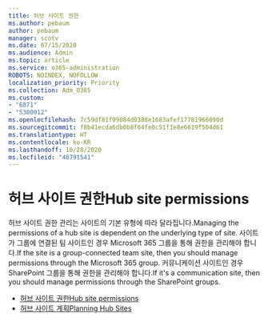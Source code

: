 ```yaml
---
title: 허브 사이트 권한
ms.author: pebaum
author: pebaum
manager: scotv
ms.date: 07/15/2020
ms.audience: Admin
ms.topic: article
ms.service: o365-administration
ROBOTS: NOINDEX, NOFOLLOW
localization_priority: Priority
ms.collection: Adm_O365
ms.custom:
- "6871"
- "5300012"
ms.openlocfilehash: 7c59df81f99084d0388e1683afef17781966090d
ms.sourcegitcommit: f8b41ecda6db0b8f64fe0c51f1e8e6619f504d61
ms.translationtype: HT
ms.contentlocale: ko-KR
ms.lasthandoff: 10/28/2020
ms.locfileid: "48791541"
---
```

# <a name="hub-site-permissions"></a><span data-ttu-id="c056d-102">허브 사이트 권한</span><span class="sxs-lookup"><span data-stu-id="c056d-102">Hub site permissions</span></span>

<span data-ttu-id="c056d-103">허브 사이트 권한 관리는 사이트의 기본 유형에 따라 달라집니다.</span><span class="sxs-lookup"><span data-stu-id="c056d-103">Managing the permissions of a hub site is dependent on the underlying type of site.</span></span> <span data-ttu-id="c056d-104">사이트가 그룹에 연결된 팀 사이트인 경우 Microsoft 365 그룹을 통해 권한을 관리해야 합니다.</span><span class="sxs-lookup"><span data-stu-id="c056d-104">If the site is a group-connected team site, then you should manage permissions through the Microsoft 365 group.</span></span> <span data-ttu-id="c056d-105">커뮤니케이션 사이트인 경우 SharePoint 그룹을 통해 권한을 관리해야 합니다.</span><span class="sxs-lookup"><span data-stu-id="c056d-105">If it's a communication site, then you should manage permissions through the SharePoint groups.</span></span>

- [<span data-ttu-id="c056d-106">허브 사이트 권한</span><span class="sxs-lookup"><span data-stu-id="c056d-106">Hub site permissions</span></span>](https://docs.microsoft.com/sharepoint/modern-experience-sharing-permissions#hub-site-permissions)  
- [<span data-ttu-id="c056d-107">허브 사이트 계획</span><span class="sxs-lookup"><span data-stu-id="c056d-107">Planning Hub Sites</span></span>](https://docs.microsoft.com/sharepoint/planning-hub-sites)

